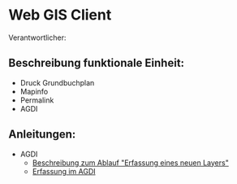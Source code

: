 # Web GIS Client
Verantwortlicher: 

## Beschreibung funktionale Einheit:
* Druck Grundbuchplan
* Mapinfo
* Permalink
* AGDI

## Anleitungen:
* AGDI
  * [Beschreibung zum Ablauf "Erfassung eines neuen Layers"](https://github.com/bjsvwcur/Dokumentenablage_Funktionale_Einheiten/blob/master/web_gis_client/AGDI/AGDI_Layer_neu.md)
  * [Erfassung im AGDI](https://github.com/bjsvwcur/Dokumentenablage_Funktionale_Einheiten/blob/master/web_gis_client/AGDI/Erfassung_AGDI.md)
